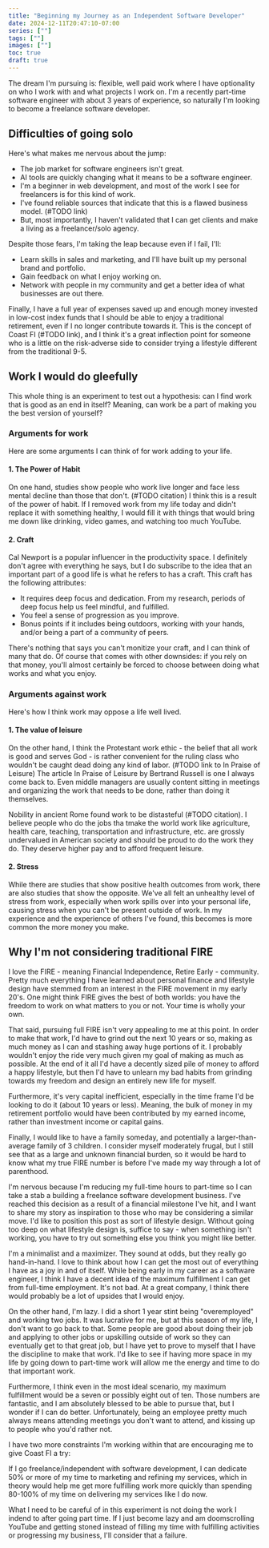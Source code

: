 ```yaml
---
title: "Beginning my Journey as an Independent Software Developer"
date: 2024-12-11T20:47:10-07:00
series: [""]
tags: [""]
images: [""]
toc: true
draft: true
---
```


The dream I'm pursuing is: flexible, well paid work where I have optionality on who I work with and what projects I work on.
I'm a recently part-time software engineer with about 3 years of experience, so naturally I'm looking to become a freelance software developer.

## Difficulties of going solo

Here's what makes me nervous about the jump:

- The job market for software engineers isn't great.
- AI tools are quickly changing what it means to be a software engineer.
- I'm a beginner in web development, and most of the work I see for freelancers is for this kind of work.
- I've found reliable sources that indicate that this is a flawed business model. (#TODO link)
- But, most importantly, I haven't validated that I can get clients and make a living as a freelancer/solo agency.

Despite those fears, I'm taking the leap because even if I fail, I'll:

- Learn skills in sales and marketing, and I'll have built up my personal brand and portfolio.
- Gain feedback on what I enjoy working on.
- Network with people in my community and get a better idea of what businesses are out there.

Finally, I have a full year of expenses saved up and enough money invested in low-cost index funds that I should be able to enjoy a traditional retirement, even if I no longer contribute towards it.
This is the concept of Coast FI (#TODO link), and I think it's a great inflection point for someone who is a little on the risk-adverse side to consider trying a lifestyle different from the traditional 9-5.

## Work I would do gleefully

This whole thing is an experiment to test out a hypothesis: can I find work that is good as an end in itself?
Meaning, can work be a part of making you the best version of yourself?

### Arguments for work

Here are some arguments I can think of for work adding to your life.

#### 1. The Power of Habit

On one hand, studies show people who work live longer and face less mental decline than those that don't. (#TODO citation)
I think this is a result of the power of habit.
If I removed work from my life today and didn't replace it with something healthy, I would fill it with things that would bring me down like drinking, video games, and watching too much YouTube.

#### 2. Craft

Cal Newport is a popular influencer in the productivity space.
I definitely don't agree with everything he says, but I do subscribe to the idea that an important part of a good life is what he refers to has a craft.
This craft has the following attributes:

- It requires deep focus and dedication. From my research, periods of deep focus help us feel mindful, and fulfilled.
- You feel a sense of progression as you improve.
- Bonus points if it includes being outdoors, working with your hands, and/or being a part of a community of peers.

There's nothing that says you can't monitize your craft, and I can think of many that do.
Of course that comes with other downsides: if you rely on that money, you'll almost certainly be forced to choose between doing what works and what you enjoy.

### Arguments against work

Here's how I think work may oppose a life well lived.

#### 1. The value of leisure

On the other hand, I think the Protestant work ethic - the belief that all work is good and serves God - is rather convenient for the ruling class who wouldn't be caught dead doing any kind of labor. (#TODO link to In Praise of Leisure)
The article In Praise of Leisure by Bertrand Russell is one I always come back to.
Even middle managers are usually content sitting in meetings and organizing the work that needs to be done, rather than doing it themselves.

Nobility in ancient Rome found work to be distasteful (#TODO citation).
I believe people who do the jobs tha tmake the world work like agriculture, health care, teaching, transportation and infrastructure, etc. are grossly undervalued in American society and should be proud to do the work they do.
They deserve higher pay and to afford frequent leisure.

#### 2. Stress

While there are studies that show positive health outcomes from work, there are also studies that show the opposite.
We've all felt an unhealthy level of stress from work, especially when work spills over into your personal life, causing stress when you can't be present outside of work.
In my experience and the experience of others I've found, this becomes is more common the more money you make.

## Why I'm not considering traditional FIRE

I love the FIRE - meaning Financial Independence, Retire Early - community.
Pretty much everything I have learned about personal finance and lifestyle design have stemmed from an interest in the FIRE movement in my early 20's.
One might think FIRE gives the best of both worlds: you have the freedom to work on what matters to you or not.
Your time is wholly your own.

That said, pursuing full FIRE isn't very appealing to me at this point.
In order to make that work, I'd have to grind out the next 10 years or so, making as much money as I can and stashing away huge portions of it.
I probably wouldn't enjoy the ride very much given my goal of making as much as possible.
At the end of it all I'd have a decently sized pile of money to afford a happy lifestyle, but then I'd have to unlearn my bad habits from grinding towards my freedom and design an entirely new life for myself.

Furthermore, it's very capital inefficient, especially in the time frame I'd be looking to do it (about 10 years or less).
Meaning, the bulk of money in my retirement portfolio would have been contributed by my earned income, rather than investment income or capital gains.

Finally, I would like to have a family someday, and potentially a larger-than-average family of 3 children.
I consider myself moderately frugal, but I still see that as a large and unknown financial burden, so it would be hard to know what my true FIRE number is before I've made my way through a lot of parenthood.

I'm nervous because I'm reducing my full-time hours to part-time so I can take a stab a building a freelance software development business.
I've reached this decision as a result of a financial milestone I've hit, and I want to share my story as inspiration to those who may be considering a similar move.
I'd like to position this post as sort of lifestyle design.
Without going too deep on what lifestyle design is, suffice to say - when something isn't working, you have to try out something else you think you might like better.

I'm a minimalist and a maximizer.
They sound at odds, but they really go hand-in-hand.
I love to think about how I can get the most out of everything I have as a joy in and of itself.
While being early in my career as a software engineer, I think I have a decent idea of the maximum fulfillment I can get from full-time employment.
It's not bad.
At a great company, I think there would probably be a lot of upsides that I would enjoy.

On the other hand, I'm lazy. I did a short 1 year stint being "overemployed" and working two jobs. It was lucrative for me, but at this season of my life, I don't want to go back to that. Some people are good about doing their job and applying to other jobs or upskilling outside of work so they can eventually get to that great job, but I have yet to prove to myself that I have the discipline to make that work. I'd like to see if having more space in my life by going down to part-time work will allow me the energy and time to do that important work.

Furthermore, I think even in the most ideal scenario, my maximum fulfillment would be a seven or possibly eight out of ten. Those numbers are fantastic, and I am absolutely blessed to be able to pursue that, but I wonder if I can do better. Unfortunately, being an employee pretty much always means attending meetings you don't want to attend, and kissing up to people who you'd rather not.

I have two more constraints I'm working within that are encouraging me to give Coast FI a try:

If I go freelance/independent with software development, I can dedicate 50% or more of my time to marketing and refining my services, which in theory would help me get more fulfilling work more quickly than spending 80-100% of my time on delivering my services like I do now.

What I need to be careful of in this experiment is not doing the work I indend to after going part time. If I just become lazy and am doomscrolling YouTube and getting stoned instead of filling my time with fulfilling activities or progressing my business, I'll consider that a failure.
